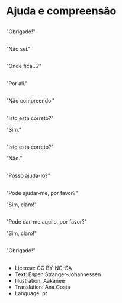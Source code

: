 # Ajuda e compreensão

##
"Obrigado!"

##
"Não sei."

##
"Onde fica...?"

##
"Por ali."

##
"Não compreendo."

##
"Isto está correto?"

"Sim."

##
"Isto está correto?"

"Não."

##
"Posso ajudá-lo?"

##
"Pode ajudar-me, por favor?"

"Sim, claro!"

##
"Pode dar-me aquilo, por favor?"

"Sim, claro!"

##
"Obrigado!"

##
* License: CC BY-NC-SA
* Text: Espen Stranger-Johannessen
* Illustration: Aakanee
* Translation: Ana Costa
* Language: pt
